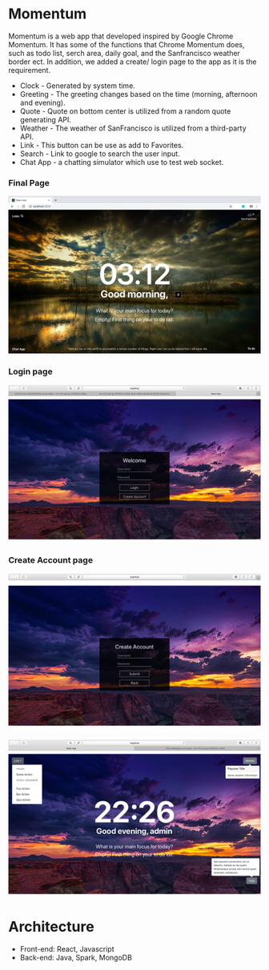 # Momentum
Momentum is a web app that developed inspired by Google Chrome Momentum. It has some of the functions that Chrome Momentum does, such as todo list, serch area, daily goal, and the Sanfrancisco weather border ect. In addition, we added a create/ login page to the app as it is the requirement.

- Clock - Generated by system time. 
- Greeting - The greeting changes based on the time (morning, afternoon and evening).
- Quote - Quote on bottom center is utilized from a random quote generating API.
- Weather - The weather of SanFrancisco is utilized from a third-party API.
- Link - This button can be use as add to Favorites.
- Search - Link to google to search the user input.
- Chat App - a chatting simulator which use to test web socket.

### Final Page
![](SreenShot/new.png)

### Login page
![](SreenShot/01.png)

### Create Account page
![](SreenShot/02.png)


![](SreenShot/05.png)


# Architecture
- Front-end: React, Javascript
- Back-end: Java, Spark, MongoDB

